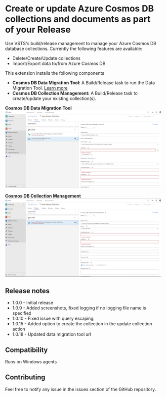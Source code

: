 # Create or update Azure Cosmos DB collections and documents as part of your Release

Use VSTS's build/release management to manage your Azure Cosmos DB database collections. Currently the following features are available:
- Delete/Create/Update collections
- Import/Export data to/from Azure Cosmos DB 

This extension installs the following components
- **Cosmos DB Data Migration Tool:** A Build/Release task to run the Data Migration Tool. [Learn more](https://azure.microsoft.com/en-us/updates/documentdb-data-migration-tool/)
- **Cosmos DB Collection Management:** A Build/Release task to create/update your existing collection(s).

**Cosmos DB Data Migration Tool**
![Data Migration Tool task](img/cosmosdbdatamigrationtool.png)

**Cosmos DB Collection Management**
![Collection Management task](img/cosmosdbcollection.png)

## Release notes
* 1.0.0 - Initial release
* 1.0.9 - Added screenshots, fixed logging if no logging file name is specified
* 1.0.10 - Fixed issue with query escaping
* 1.0.15 - Added option to create the collection in the update collection action
* 1.0.18 - Updated data migration tool url

## Compatibility

Runs on Windows agents

## Contributing

Feel free to notify any issue in the issues section of the GitHub repository.
